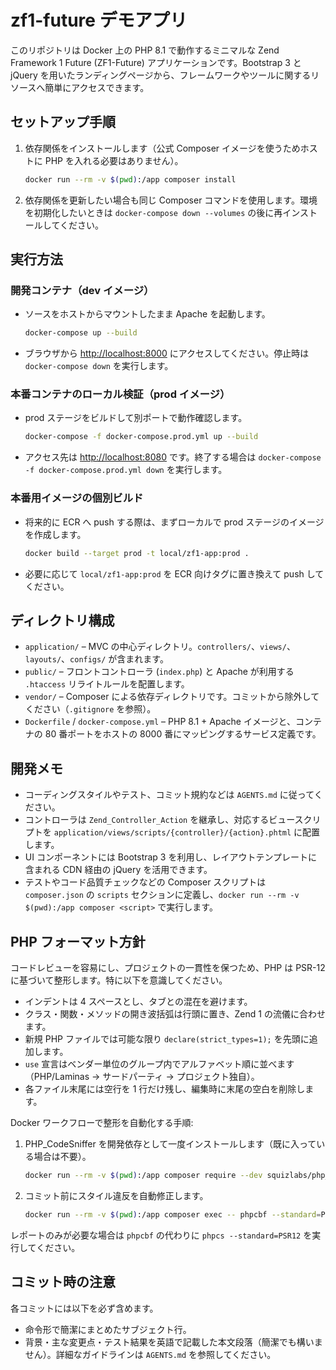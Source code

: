 # zf1-future デモアプリ

このリポジトリは Docker 上の PHP 8.1 で動作するミニマルな Zend Framework 1 Future (ZF1-Future) アプリケーションです。Bootstrap 3 と jQuery を用いたランディングページから、フレームワークやツールに関するリソースへ簡単にアクセスできます。

## セットアップ手順

1. 依存関係をインストールします（公式 Composer イメージを使うためホストに PHP を入れる必要はありません）。
   ```bash
   docker run --rm -v $(pwd):/app composer install
   ```
2. 依存関係を更新したい場合も同じ Composer コマンドを使用します。環境を初期化したいときは `docker-compose down --volumes` の後に再インストールしてください。

## 実行方法

### 開発コンテナ（dev イメージ）

- ソースをホストからマウントしたまま Apache を起動します。
  ```bash
  docker-compose up --build
  ```
- ブラウザから <http://localhost:8000> にアクセスしてください。停止時は `docker-compose down` を実行します。

### 本番コンテナのローカル検証（prod イメージ）

- prod ステージをビルドして別ポートで動作確認します。
  ```bash
  docker-compose -f docker-compose.prod.yml up --build
  ```
- アクセス先は <http://localhost:8080> です。終了する場合は `docker-compose -f docker-compose.prod.yml down` を実行します。

### 本番用イメージの個別ビルド

- 将来的に ECR へ push する際は、まずローカルで prod ステージのイメージを作成します。
  ```bash
  docker build --target prod -t local/zf1-app:prod .
  ```
- 必要に応じて `local/zf1-app:prod` を ECR 向けタグに置き換えて push してください。

## ディレクトリ構成

- `application/` – MVC の中心ディレクトリ。`controllers/`、`views/`、`layouts/`、`configs/` が含まれます。
- `public/` – フロントコントローラ (`index.php`) と Apache が利用する `.htaccess` リライトルールを配置します。
- `vendor/` – Composer による依存ディレクトリです。コミットから除外してください（`.gitignore` を参照）。
- `Dockerfile` / `docker-compose.yml` – PHP 8.1 + Apache イメージと、コンテナの 80 番ポートをホストの 8000 番にマッピングするサービス定義です。

## 開発メモ

- コーディングスタイルやテスト、コミット規約などは `AGENTS.md` に従ってください。
- コントローラは `Zend_Controller_Action` を継承し、対応するビュースクリプトを `application/views/scripts/{controller}/{action}.phtml` に配置します。
- UI コンポーネントには Bootstrap 3 を利用し、レイアウトテンプレートに含まれる CDN 経由の jQuery を活用できます。
- テストやコード品質チェックなどの Composer スクリプトは `composer.json` の `scripts` セクションに定義し、`docker run --rm -v $(pwd):/app composer <script>` で実行します。

## PHP フォーマット方針

コードレビューを容易にし、プロジェクトの一貫性を保つため、PHP は PSR-12 に基づいて整形します。特に以下を意識してください。

- インデントは 4 スペースとし、タブとの混在を避けます。
- クラス・関数・メソッドの開き波括弧は行頭に置き、Zend 1 の流儀に合わせます。
- 新規 PHP ファイルでは可能な限り `declare(strict_types=1);` を先頭に追加します。
- `use` 宣言はベンダー単位のグループ内でアルファベット順に並べます（PHP/Laminas → サードパーティ → プロジェクト独自）。
- 各ファイル末尾には空行を 1 行だけ残し、編集時に末尾の空白を削除します。

Docker ワークフローで整形を自動化する手順:

1. PHP_CodeSniffer を開発依存として一度インストールします（既に入っている場合は不要）。
   ```bash
   docker run --rm -v $(pwd):/app composer require --dev squizlabs/php_codesniffer
   ```
2. コミット前にスタイル違反を自動修正します。
   ```bash
   docker run --rm -v $(pwd):/app composer exec -- phpcbf --standard=PSR12 application
   ```

レポートのみが必要な場合は `phpcbf` の代わりに `phpcs --standard=PSR12` を実行してください。

## コミット時の注意

各コミットには以下を必ず含めます。
- 命令形で簡潔にまとめたサブジェクト行。
- 背景・主な変更点・テスト結果を英語で記載した本文段落（簡潔でも構いません）。詳細なガイドラインは `AGENTS.md` を参照してください。
